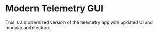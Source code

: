 # Modern Telemetry GUI

This is a modernized version of the telemetry app with updated UI and modular architecture.